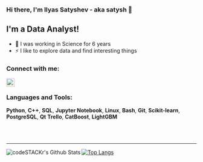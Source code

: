 ### Hi there, I'm Ilyas Satyshev - aka satysh 👋

## I'm a Data Analyst!
- 🔭 I was working in Science for 6 years
- ⚡ I like to explore data and find interesting things 


### Connect with me:
[<img align="left" alt="opa_oz | Telegram" width="22px" src="https://cdn.jsdelivr.net/npm/simple-icons@v3/icons/telegram.svg" />][telegram]

<br />

### Languages and Tools:
**Python**, **C++**, **SQL**, **Jupyter Notebook**, **Linux**, **Bash**, **Git**, **Scikit-learn**, **PostgreSQL**, **Qt**
**Trello**, **CatBoost**, **LightGBM**

<br />
<br />

---

<img align="left" alt="codeSTACKr's Github Stats" src="https://github-readme-stats.vercel.app/api?username=opa-oz&show_icons=true&hide_border=true" />

[![Top Langs](https://github-readme-stats.vercel.app/api/top-langs/?username=satysh&hide=jupyter,css,scss,html,c,makefile,dockerfile,shell,cmake)](https://github.com/anuraghazra/github-readme-stats)

[telegram]: https://t.me/Satyshevi

